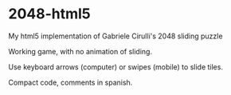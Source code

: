 # 2048-html5
My html5 implementation of Gabriele Cirulli's 2048 sliding puzzle

Working game, with no animation of sliding.

Use keyboard arrows (computer) or swipes (mobile) to slide tiles.

Compact code, comments in spanish.
